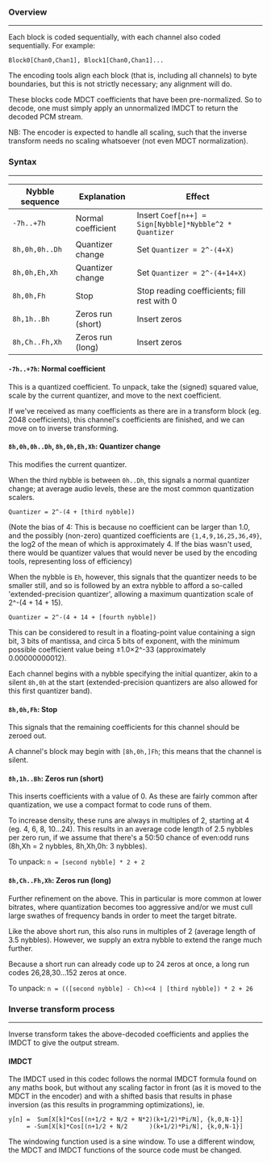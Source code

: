 ### Overview
***

Each block is coded sequentially, with each channel also coded sequentially. For example:

```Block0[Chan0,Chan1], Block1[Chan0,Chan1]...```

The encoding tools align each block (that is, including all channels) to byte boundaries, but this is not strictly necessary; any alignment will do.

These blocks code MDCT coefficients that have been pre-normalized. So to decode, one must simply apply an unnormalized IMDCT to return the decoded PCM stream.

NB: The encoder is expected to handle all scaling, such that the inverse transform needs no scaling whatsoever (not even MDCT normalization).

### Syntax
***

| Nybble sequence    | Explanation        | Effect                                       |
| ------------------ | ------------------ | -------------------------------------------- |
| ```-7h..+7h```     | Normal coefficient | Insert ```Coef[n++] = Sign[Nybble]*Nybble^2 * Quantizer``` |
| ```8h,0h,0h..Dh``` | Quantizer change   | Set ```Quantizer = 2^-(4+X)```               |
| ```8h,0h,Eh,Xh```  | Quantizer change   | Set ```Quantizer = 2^-(4+14+X)```            |
| ```8h,0h,Fh```     | Stop               | Stop reading coefficients; fill rest with 0  |
| ```8h,1h..Bh```    | Zeros run (short)  | Insert zeros                                 |
| ```8h,Ch..Fh,Xh``` | Zeros run (long)   | Insert zeros                                 |

#### ```-7h..+7h```: Normal coefficient

This is a quantized coefficient. To unpack, take the (signed) squared value, scale by the current quantizer, and move to the next coefficient.

If we've received as many coefficients as there are in a transform block (eg. 2048 coefficients), this channel's coefficients are finished, and we can move on to inverse transforming.

#### ```8h,0h,0h..Dh```, ```8h,0h,Eh,Xh```: Quantizer change

This modifies the current quantizer.

When the third nybble is between ```0h..Dh```, this signals a normal quantizer change; at average audio levels, these are the most common quantization scalers.

```Quantizer = 2^-(4 + [third nybble])```

(Note the bias of 4: This is because no coefficient can be larger than 1.0, and the possibly (non-zero) quantized coefficients are ```{1,4,9,16,25,36,49}```, the log2 of the mean of which is approximately 4. If the bias wasn't used, there would be quantizer values that would never be used by the encoding tools, representing loss of efficiency)

When the nybble is ```Eh```, however, this signals that the quantizer needs to be smaller still, and so is followed by an extra nybble to afford a so-called 'extended-precision quantizer', allowing a maximum quantization scale of 2^-(4 + 14 + 15).

```Quantizer = 2^-(4 + 14 + [fourth nybble])```

This can be considered to result in a floating-point value containing a sign bit, 3 bits of mantissa, and circa 5 bits of exponent, with the minimum possible coefficient value being ±1.0×2^-33 (approximately 0.00000000012).

Each channel begins with a nybble specifying the initial quantizer, akin to a silent ```8h,0h``` at the start (extended-precision quantizers are also allowed for this first quantizer band).

#### ```8h,0h,Fh```: Stop

This signals that the remaining coefficients for this channel should be zeroed out.

A channel's block may begin with ```[8h,0h,]Fh```; this means that the channel is silent.

#### ```8h,1h..Bh```: Zeros run (short)

This inserts coefficients with a value of 0. As these are fairly common after quantization, we use a compact format to code runs of them.

To increase density, these runs are always in multiples of 2, starting at 4 (eg. 4, 6, 8, 10...24). This results in an average code length of 2.5 nybbles per zero run, if we assume that there's a 50:50 chance of even:odd runs (8h,Xh = 2 nybbles, 8h,Xh,0h: 3 nybbles).

To unpack: ```n = [second nybble] * 2 + 2```

#### ```8h,Ch..Fh,Xh```: Zeros run (long)

Further refinement on the above. This in particular is more common at lower bitrates, where quantization becomes too aggressive and/or we must cull large swathes of frequency bands in order to meet the target bitrate.

Like the above short run, this also runs in multiples of 2 (average length of 3.5 nybbles). However, we supply an extra nybble to extend the range much further.

Because a short run can already code up to 24 zeros at once, a long run codes 26,28,30...152 zeros at once.

To unpack: ```n = (([second nybble] - Ch)<<4 | [third nybble]) * 2 + 26```

### Inverse transform process
***

Inverse transform takes the above-decoded coefficients and applies the IMDCT to give the output stream.

#### IMDCT

The IMDCT used in this codec follows the normal IMDCT formula found on any maths book, but without any scaling factor in front (as it is moved to the MDCT in the encoder) and with a shifted basis that results in phase inversion (as this results in programming optimizations), ie.

    y[n] =  Sum[X[k]*Cos[(n+1/2 + N/2 + N*2)(k+1/2)*Pi/N], {k,0,N-1}]
         = -Sum[X[k]*Cos[(n+1/2 + N/2      )(k+1/2)*Pi/N], {k,0,N-1}]
    
The windowing function used is a sine window. To use a different window, the MDCT and IMDCT functions of the source code must be changed.
